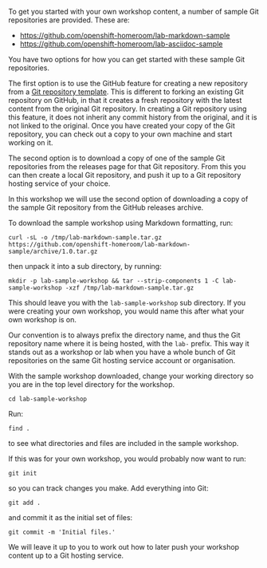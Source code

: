 To get you started with your own workshop content, a number of sample Git repositories are provided. These are:

* https://github.com/openshift-homeroom/lab-markdown-sample
* https://github.com/openshift-homeroom/lab-asciidoc-sample

You have two options for how you can get started with these sample Git repositories.

The first option is to use the GitHub feature for creating a new repository from a [Git repository template](https://help.github.com/en/articles/creating-a-repository-from-a-template). This is different to forking an existing Git repository on GitHub, in that it creates a fresh repository with the latest content from the original Git repository. In creating a Git repository using this feature, it does not inherit any commit history from the original, and it is not linked to the original. Once you have created your copy of the Git repository, you can check out a copy to your own machine and start working on it.

The second option is to download a copy of one of the sample Git repositories from the releases page for that Git repository. From this you can then create a local Git repository, and push it up to a Git repository hosting service of your choice.

In this workshop we will use the second option of downloading a copy of the sample Git repository from the GitHub releases archive.

To download the sample workshop using Markdown formatting, run:

```execute
curl -sL -o /tmp/lab-markdown-sample.tar.gz https://github.com/openshift-homeroom/lab-markdown-sample/archive/1.0.tar.gz
```

then unpack it into a sub directory, by running:

```execute
mkdir -p lab-sample-workshop && tar --strip-components 1 -C lab-sample-workshop -xzf /tmp/lab-markdown-sample.tar.gz
```

This should leave you with the `lab-sample-workshop` sub directory. If you were creating your own workshop, you would name this after what your own workshop is on.

Our convention is to always prefix the directory name, and thus the Git repository name where it is being hosted, with the `lab-` prefix. This way it stands out as a workshop or lab when you have a whole bunch of Git repositories on the same Git hosting service account or organisation.

With the sample workshop downloaded, change your working directory so you are in the top level directory for the workshop.

```execute
cd lab-sample-workshop
```

Run:

```execute
find .
```

to see what directories and files are included in the sample workshop.

If this was for your own workshop, you would probably now want to run:

```execute
git init
```

so you can track changes you make. Add everything into Git:

```execute
git add .
```

and commit it as the initial set of files:

```execute
git commit -m 'Initial files.'
```

We will leave it up to you to work out how to later push your workshop content up to a Git hosting service.
